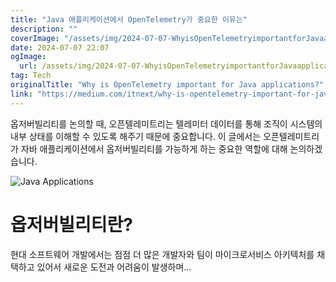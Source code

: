 ```yaml
---
title: "Java 애플리케이션에서 OpenTelemetry가 중요한 이유는"
description: ""
coverImage: "/assets/img/2024-07-07-WhyisOpenTelemetryimportantforJavaapplications_0.png"
date: 2024-07-07 22:07
ogImage: 
  url: /assets/img/2024-07-07-WhyisOpenTelemetryimportantforJavaapplications_0.png
tag: Tech
originalTitle: "Why is OpenTelemetry important for Java applications?"
link: "https://medium.com/itnext/why-is-opentelemetry-important-for-java-applications-b0430c9f1552"
---
```



옵저버빌리티를 논의할 때, 오픈텔레미트리는 텔레미터 데이터를 통해 조직이 시스템의 내부 상태를 이해할 수 있도록 해주기 때문에 중요합니다. 이 글에서는 오픈텔레미트리가 자바 애플리케이션에서 옵저버빌리티를 가능하게 하는 중요한 역할에 대해 논의하겠습니다.

![Java Applications](/assets/img/2024-07-07-WhyisOpenTelemetryimportantforJavaapplications_0.png)

# 옵저버빌리티란?

현대 소프트웨어 개발에서는 점점 더 많은 개발자와 팀이 마이크로서비스 아키텍처를 채택하고 있어서 새로운 도전과 어려움이 발생하며...